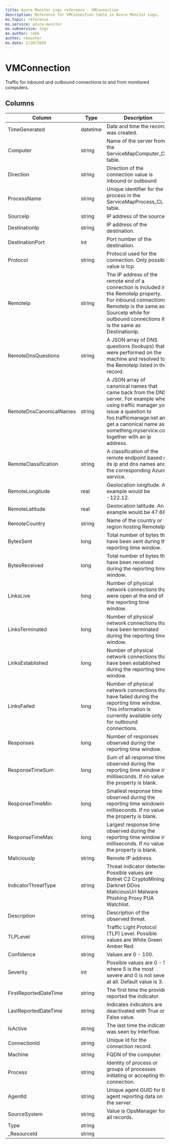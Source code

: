 ```yaml
---
title: Azure Monitor Logs reference - VMConnection
description: Reference for VMConnection table in Azure Monitor Logs.
ms.topic: reference
ms.service: azure-monitor
ms.subservice: logs
ms.author: robb
author: rboucher
ms.date: 2/20/2020
---
```


# VMConnection

 Traffic for inbound and outbound connections to and from monitored computers.

## Columns

|Column|Type|Description|
|---|---|---|
|TimeGenerated|datetime|Date and time the record was created.|
|Computer|string|Name of the server from the ServiceMapComputer_CL table.|
|Direction|string|Direction of the connection value is inbound or outbound|
|ProcessName|string|Unique identifier for the process in the ServiceMapProcess_CL table.|
|SourceIp|string|IP address of the source.|
|DestinationIp|string|IP address of the destination.|
|DestinationPort|int|Port number of the destination.|
|Protocol|string|Protocol used for the connection. Only possible value is tcp.|
|RemoteIp|string|The IP address of the remote end of a connection is included in the RemoteIp property. For inbound connections RemoteIp is the same as SourceIp while for outbound connections it is the same as DestinationIp.|
|RemoteDnsQuestions|string|A JSON array of DNS questions (lookups) that were performed on the machine and resolved to the RemoteIp listed in the record.|
|RemoteDnsCanonicalNames|string|A JSON array of canonical names that came back from the DNS server. For example when using traffic manager you issue a question to foo.trafficmanage.net and get a canonical name as something.myservice.com together with an ip address.|
|RemoteClassification|string|A classification of the remote endpoint based on its ip and dns names and the corresponding Azure service.|
|RemoteLongitude|real|Geolocation longitude. An example would be -122.12.|
|RemoteLatitude|real|Geolocation latitude. An example would be 47.68.|
|RemoteCountry|string|Name of the country or region hosting RemoteIp.|
|BytesSent|long|Total number of bytes that have been sent during the reporting time window.|
|BytesReceived|long|Total number of bytes that have been received during the reporting time window.|
|LinksLive|long|Number of physical network connections that were open at the end of the reporting time window.|
|LinksTerminated|long|Number of physical network connections that have been terminated during the reporting time window.|
|LinksEstablished|long|Number of physical network connections that have been established during the reporting time window.|
|LinksFailed|long|Number of physical network connections that have failed during the reporting time window. This information is currently available only for outbound connections.|
|Responses|long|Number of responses observed during the reporting time window.|
|ResponseTimeSum|long|Sum of all response times observed during the reporting time window in milliseconds. If no value the property is blank.|
|ResponseTimeMin|long|Smallest response time observed during the reporting time windowin milliseconds. If no value the property is blank.|
|ResponseTimeMax|long|Largest response time observed during the reporting time window in milliseconds. If no value the property is blank.|
|MaliciousIp|string|Remote IP address.|
|IndicatorThreatType|string|Threat indicator detected. Possible values are Botnet C2 CryptoMining Darknet DDos MaliciousUrl Malware Phishing Proxy PUA Watchlist.|
|Description|string|Description of the observed threat.|
|TLPLevel|string|Traffic Light Protocol (TLP) Level. Possible values are White Green Amber Red.|
|Confidence|string|Values are 0 - 100.|
|Severity|int|Possible values are 0 - 5 where 5 is the most severe and 0 is not severe at all. Default value is 3.|
|FirstReportedDateTime|string|The first time the provider reported the indicator.|
|LastReportedDateTime|string|Indicates indicators are deactivated with True or False value.|
|IsActive|string|The last time the indicator was seen by Interflow.|
|ConnectionId|string|Unique Id for the connection record.|
|Machine|string|FQDN of the computer.|
|Process|string|Identity of process or groups of processes initiating or accepting the connection.|
|AgentId|string|Unique agent GUID for the agent reporting data on the server.|
|SourceSystem|string|Value is OpsManager for all records.|
|Type|string||
|_ResourceId|string||
